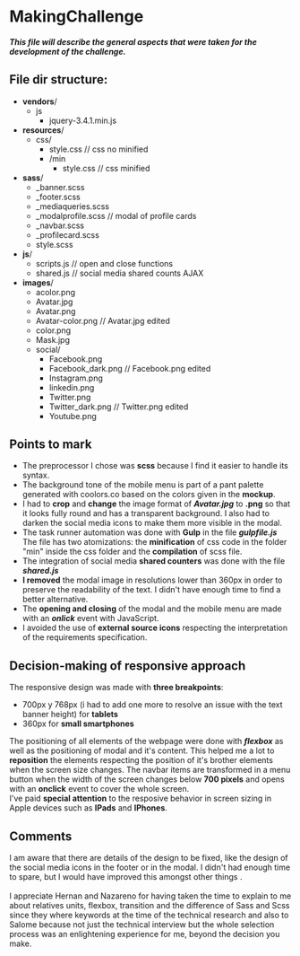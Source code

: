 # MakingChallenge
##### This file will describe the general aspects that were taken for the development of the challenge.

## File dir structure:

- **vendors**/
  - js
    - jquery-3.4.1.min.js
- **resources**/
  - css/
    - style.css // css no minified
    - /min
      - style.css // css minified
- **sass**/
   - _banner.scss
   - _footer.scss
   - _mediaqueries.scss
   - _modalprofile.scss // modal of profile cards
   - _navbar.scss
   - _profilecard.scss
   - style.scss
- **js**/
   - scripts.js // open and close functions
   - shared.js // social media shared counts AJAX
- **images**/
   - acolor.png
   - Avatar.jpg
   - Avatar.png
   - Avatar-color.png // Avatar.jpg edited
   - color.png
   - Mask.jpg
   - social/
     - Facebook.png
     - Facebook_dark.png // Facebook.png edited
     - Instagram.png
     - linkedin.png
     - Twitter.png
     - Twitter_dark.png // Twitter.png edited
     - Youtube.png
     
##  Points to mark

- The preprocessor I chose was **scss** because I find it easier to handle its syntax.
- The background tone of the mobile menu is part of a pant palette generated with coolors.co based on the colors given in the **mockup**.
- I had to **crop** and **change** the image format of ***Avatar.jpg*** to **.png** so that it looks fully round and has a transparent background. I also had to darken the social media icons to make them more visible in the modal.
- The task runner automation was done with **Gulp** in the file ***gulpfile.js*** The file has two atomizations: the **minification** of css code in the folder "min" inside the css folder and the **compilation** of scss file.
- The integration of social media **shared counters** was done with the file ***shared.js***
- **I removed** the modal image in resolutions lower than 360px in order to preserve the readability of the text.  I didn't have enough time to find a better alternative.
- The **opening and closing** of the modal and the mobile menu are made with an ***onlick*** event with JavaScript.
- I avoided the use of **external source icons** respecting the interpretation of the requirements specification.

## Decision-making of responsive approach

The responsive design was made with **three breakpoints**:</br>

- 700px y 768px (i had to add one more to resolve an issue with the text banner height) for **tablets**
- 360px for **small smartphones**</br>

The positioning of all elements of the webpage were done with ***flexbox*** as well as the positioning of modal and it's content. This helped me a lot to **reposition** the elements respecting the position of it's brother elements when the screen size changes.
The navbar items are transformed in a menu button when the width of the screen changes below **700 pixels** and opens with an **onclick** event to cover the whole screen.</br>
I've paid **special attention** to the resposive behavior in screen sizing in Apple devices such as **IPads** and **IPhones**.

## Comments

I am aware that there are details of the design to be fixed, like the design of the social media icons in the footer or in the modal.
I didn't had enough time to spare, but I would have improved this amongst other things .</br></br>
I appreciate Hernan and Nazareno for having taken the time to explain to me about relatives units, flexbox, transition and the difference of Sass and Scss since they where keywords at the time of the technical research and also to Salome because not just the technical interview but the whole selection process was an enlightening experience for me, beyond the decision you make.
